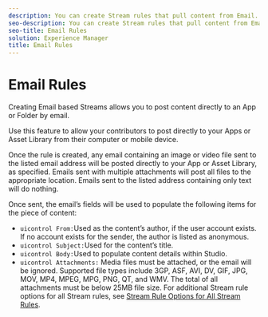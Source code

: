```yaml
---
description: You can create Stream rules that pull content from Email.
seo-description: You can create Stream rules that pull content from Email.
seo-title: Email Rules
solution: Experience Manager
title: Email Rules
---
```


# Email Rules

Creating Email based Streams allows you to post content directly to an App or Folder by email.

Use this feature to allow your contributors to post directly to your Apps or Asset Library from their computer or mobile device.

Once the rule is created, any email containing an image or video file sent to the listed email address will be posted directly to your App or Asset Library, as specified. Emails sent with multiple attachments will post all files to the appropriate location. Emails sent to the listed address containing only text will do nothing.

Once sent, the email’s fields will be used to populate the following items for the piece of content:

* `uicontrol From:`Used as the content’s author, if the user account exists. If no account exists for the sender, the author is listed as anonymous.
* `uicontrol Subject:`Used for the content’s title.
* `uicontrol Body:`Used to populate content details within Studio.
* `uicontrol Attachments:` Media files must be attached, or the email will be ignored. Supported file types include 3GP, ASF, AVI, DV, GIF, JPG, MOV, MP4, MPEG, MPG, PNG, QT, and WMV. The total of all attachments must be below 25MB file size.
For additional Stream rule options for all Stream rules, see [Stream Rule Options for All Stream Rules](c_stream_rule_options_for_all_stream_rules.md#c_stream_rule_options_for_all_stream_rules).

